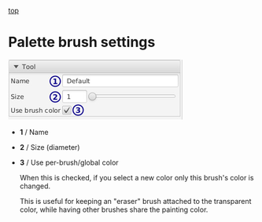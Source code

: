[top](userguide.md)

# Palette brush settings

![Palette brush settings](palettebrushsettings.jpg)

* **1** / Name

* **2** / Size (diameter)

* **3** / Use per-brush/global color

   When this is checked, if you select a new color only this brush's color is changed.

   This is useful for keeping an "eraser" brush attached to the transparent color, while having other brushes share the painting color.
